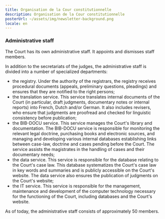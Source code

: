 ```yaml
---
title: Organisation de la Cour constitutionnelle
description: Organisation de la Cour constitutionnelle
posterUrl: ~/assets/img/newsletter-background.png
locale: en
---
```


### Administrative staff

The Court has its own administrative staff. It appoints and dismisses staff members.

In addition to the secretariats of the judges, the administrative staff is divided into a number of specialized departments:

- the registry. Under the authority of the registrars, the registry receives procedural documents (appeals, preliminary questions, pleadings) and ensures that they are notified to the right persons;
- the translation service. This service translates internal documents of the Court (in particular, draft judgments, documentary notes or internal reports) into French, Dutch and/or German. It also includes revisers, who ensure that judgments are proofread and checked for linguistic consistency before publication;
- the BIB-DOCU service. This service manages the Court's library and documentation. The BIB-DOCU service is responsible for monitoring the relevant legal doctrine, purchasing books and electronic sources, and managing and developing various internal databases establishing links between case-law, doctrine and cases pending before the Court. The service assists the magistrates in the handling of cases and their documentary needs;
- the data service. This service is responsible for the database relating to the Court's case law. This database systematizes the Court's case law in key words and summaries and is publicly accessible on the Court's website. The data service also ensures the publication of judgments on the Court's website;
- the IT service. This service is responsible for the management, maintenance and development of the computer technology necessary for the functioning of the Court, including databases and the Court's website.

As of today, the administrative staff consists of approximately 50 members.

